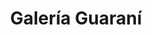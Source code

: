 ---
title: "Galería Guaraní"
url: /ciudad-autonoma-de-buenos-aires/galeria-guarani/
shop: centro comercial
---